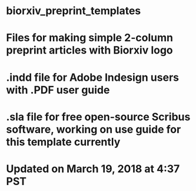 # biorxiv_preprint_templates
# Files for making simple 2-column preprint articles with Biorxiv logo
# .indd file for Adobe Indesign users with .PDF user guide
# .sla file for free open-source Scribus software, working on use guide for this template currently 
# Updated on March 19, 2018 at 4:37 PST
